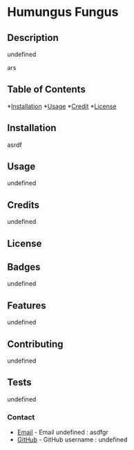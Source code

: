 # Humungus Fungus

  ## Description
  undefined 

  ars

  ## Table of Contents

  *[Installation](#installation)
  *[Usage](#usage)
  *[Credit](#credit)
  *[License](#license)

  ## Installation

  asrdf

  ## Usage

  undefined

  ## Credits

  undefined

  ## License

  

  ## Badges

  undefined

  ## Features

  undefined

  ## Contributing

  undefined

  ## Tests

  undefined

  ### Contact
* [Email](mailto:asdfgr) - Email undefined : asdfgr
* [GitHub](https://github.com/undefined) - GitHub username : undefined
